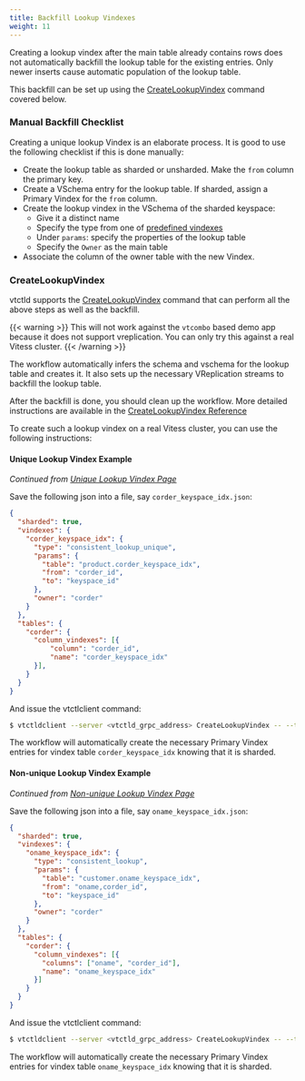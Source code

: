 ```yaml
---
title: Backfill Lookup Vindexes
weight: 11
---
```


Creating a lookup vindex after the main table already contains rows does not automatically backfill the lookup table for the existing entries. 
Only newer inserts cause automatic population of the lookup table. 

This backfill can be set up using the [CreateLookupVindex](#createlookupvindex) command covered below.

### Manual Backfill Checklist

Creating a unique lookup Vindex is an elaborate process. It is good to use the following checklist if this is done manually:

* Create the lookup table as sharded or unsharded. Make the `from` column the primary key.
* Create a VSchema entry for the lookup table. If sharded, assign a Primary Vindex for the `from` column.
* Create the lookup vindex in the VSchema of the sharded keyspace:
  * Give it a distinct name
  * Specify the type from one of [predefined vindexes](../../../reference/features/vindexes/#predefined-vindexes)
  * Under `params`: specify the properties of the lookup table
  * Specify the `Owner` as the main table
* Associate the column of the owner table with the new Vindex.

### CreateLookupVindex

vtctld supports the [CreateLookupVindex](../../configuration-advanced/createlookupvindex) command that can perform all the above steps as well as the backfill.

{{< warning >}}
This will not work against the `vtcombo` based demo app because it does not support vreplication. You can only try this against a real Vitess cluster.
{{< /warning >}}

The workflow automatically infers the schema and vschema for the lookup table and creates it. It also sets up the necessary VReplication streams to backfill the lookup table.

After the backfill is done, you should clean up the workflow. More detailed instructions are available in the  [CreateLookupVindex Reference](../../configuration-advanced/createlookupvindex)

To create such a lookup vindex on a real Vitess cluster, you can use the following instructions:

#### Unique Lookup Vindex Example

*Continued from [Unique Lookup Vindex Page](../unique-lookup)*

Save the following json into a file, say `corder_keyspace_idx.json`:

```json
{
  "sharded": true,
  "vindexes": {
    "corder_keyspace_idx": {
      "type": "consistent_lookup_unique",
      "params": {
        "table": "product.corder_keyspace_idx",
        "from": "corder_id",
        "to": "keyspace_id"
      },
      "owner": "corder"
    }
  },
  "tables": {
    "corder": {
      "column_vindexes": [{
          "column": "corder_id",
          "name": "corder_keyspace_idx"
      }],
    }
  }
}
```

And issue the vtctlclient command:

```sh
$ vtctldclient --server <vtctld_grpc_address> CreateLookupVindex -- --tablet_types=REPLICA customer "$(cat corder_keyspace_idx.json)"
```

The workflow will automatically create the necessary Primary Vindex entries for vindex table `corder_keyspace_idx` knowing that it is sharded.

#### Non-unique Lookup Vindex Example

*Continued from [Non-unique Lookup Vindex Page](../non-unique-lookup)*

Save the following json into a file, say `oname_keyspace_idx.json`:

```json
{
  "sharded": true,
  "vindexes": {
    "oname_keyspace_idx": {
      "type": "consistent_lookup",
      "params": {
        "table": "customer.oname_keyspace_idx",
        "from": "oname,corder_id",
        "to": "keyspace_id"
      },
      "owner": "corder"
    }
  },
  "tables": {
    "corder": {
      "column_vindexes": [{
        "columns": ["oname", "corder_id"],
        "name": "oname_keyspace_idx"
      }]
    }
  }
}
```

And issue the vtctlclient command:

```sh
$ vtctldclient --server <vtctld_grpc_address> CreateLookupVindex -- --tablet_types=REPLICA customer "$(cat oname_keyspace_idx.json)"
```

The workflow will automatically create the necessary Primary Vindex entries for vindex table `oname_keyspace_idx` knowing that it is sharded.
